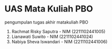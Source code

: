 # UAS Mata Kuliah PBO
pengumpulan tugas akhir matakuliah PBO

1. Rachmat Risky Saputra  - NIM (2211102441005)
2. Lianawati Suwito       - NIM (2211102441024)
3. Nabiya Sheva Iswandari - NIM (2211102441006)
